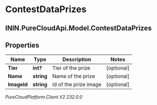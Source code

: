 # ContestDataPrizes

## ININ.PureCloudApi.Model.ContestDataPrizes

## Properties

|Name | Type | Description | Notes|
|------------ | ------------- | ------------- | -------------|
| **Tier** | **int?** | Tier of the prize | [optional] |
| **Name** | **string** | Name of the prize | [optional] |
| **ImageId** | **string** | Id of the prize image | [optional] |



_PureCloudPlatform.Client.V2 232.0.0_
